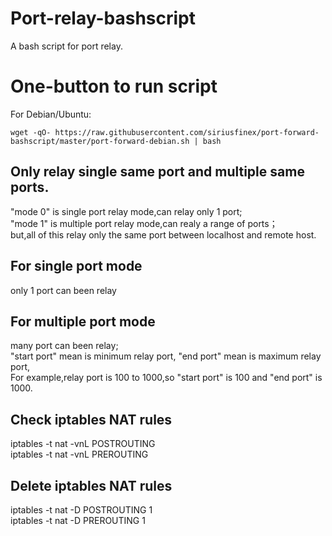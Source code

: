 # Port-relay-bashscript
A bash script for port relay.

# One-button to run script  
For Debian/Ubuntu:  

```
wget -qO- https://raw.githubusercontent.com/siriusfinex/port-forward-bashscript/master/port-forward-debian.sh | bash
```

## Only relay single same port and multiple same ports.
"mode 0" is single port relay mode,can relay only 1 port;  
"mode 1" is multiple port relay mode,can realy a range of ports；   
but,all of this relay only the same port between localhost and remote host.
## For single port mode
only 1 port can been relay
## For multiple port mode
many port can been relay;  
"start port" mean is minimum relay port, "end port" mean is maximum relay port,  
For example,relay port is 100 to 1000,so "start port" is 100 and "end port" is 1000.
## Check iptables NAT rules
iptables -t nat -vnL POSTROUTING  
iptables -t nat -vnL PREROUTING
## Delete iptables NAT rules
iptables -t nat -D POSTROUTING 1  
iptables -t nat -D PREROUTING 1
